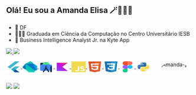 <h2> Olá! Eu sou a Amanda Elisa 🪄🧚🏻‍♀️</h2>
<p>

- 📍 DF
- 👩🏻‍🎓 Graduada em Ciência da Computação no Centro Universitário IESB
- 📎 Business Intelligence Analyst Jr. na Kyte App
<div>
  <a href="https://github.com/AmandaElisa">
  <img height="160em" src="https://github-readme-stats.vercel.app/api?username=AmandaElisa&show_icons=true&theme=buefy&include_all_commits=true&count_private=true"/>
  <img height="100em" src="https://github-readme-stats.vercel.app/api/top-langs/?username=AmandaElisa&layout=compact&theme=buefy"/>
  
</div>
<div style="display: inline_block"><br>
 <!--
 <img align="center" alt="Amanda-Ts" height="30" width="40" src="https://raw.githubusercontent.com/devicons/devicon/master/icons/typescript/typescript-plain.svg"> 
 -->
  <img align="center" alt="Amanda-Flutter" height="30" width="40" src="https://raw.githubusercontent.com/devicons/devicon/master/icons/flutter/flutter-original.svg">
  <img align="center" alt="Amanda-Dart" height="30" width="40" src="https://raw.githubusercontent.com/devicons/devicon/master/icons/dart/dart-original.svg">
  <img align="center" alt="Amanda-AndroidStudio" height="30" width="40" src="https://raw.githubusercontent.com/devicons/devicon/master/icons/androidstudio/androidstudio-original.svg">
  <img align="center" alt="Amanda-Kotlin" height="30" width="40" src="https://raw.githubusercontent.com/devicons/devicon/master/icons/kotlin/kotlin-original.svg">
  <img align="center" alt="Amanda-Js" height="30" width="40" src="https://raw.githubusercontent.com/devicons/devicon/master/icons/javascript/javascript-plain.svg">
  <img align="center" alt="Amanda-HTML" height="30" width="40" src="https://raw.githubusercontent.com/devicons/devicon/master/icons/html5/html5-original.svg">
  <img align="center" alt="Amanda-CSS" height="30" width="40" src="https://raw.githubusercontent.com/devicons/devicon/master/icons/css3/css3-original.svg">
  <img align="center" alt="Amanda-Figma" height="30" width="40" src="https://raw.githubusercontent.com/devicons/devicon/master/icons/figma/figma-original.svg">
  <img align="center" alt="Amanda-Python" height="30" width="40" src="https://raw.githubusercontent.com/devicons/devicon/master/icons/python/python-original.svg">
  <img align="right" alt="Amanda-pic" height="150" style="border-radius:50px;" src="https://user-images.githubusercontent.com/35099919/187743459-dd5cd561-2964-45b5-b1ff-5f497025a254.png">
</div>

  ##
 
<div>
  <a href = "mailto:amandaelisa47@gmail.com"><img src="https://img.shields.io/badge/-Gmail-%23333?style=for-the-badge&logo=gmail&logoColor=white" target="_blank"></a>
  <a href="https://www.linkedin.com/in/amandaelisa/" target="_blank"><img src="https://img.shields.io/badge/-LinkedIn-%230077B5?style=for-the-badge&logo=linkedin&logoColor=white" target="_blank"></a> 

 
